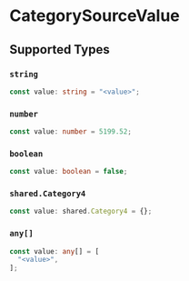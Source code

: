 # CategorySourceValue


## Supported Types

### `string`

```typescript
const value: string = "<value>";
```

### `number`

```typescript
const value: number = 5199.52;
```

### `boolean`

```typescript
const value: boolean = false;
```

### `shared.Category4`

```typescript
const value: shared.Category4 = {};
```

### `any[]`

```typescript
const value: any[] = [
  "<value>",
];
```

